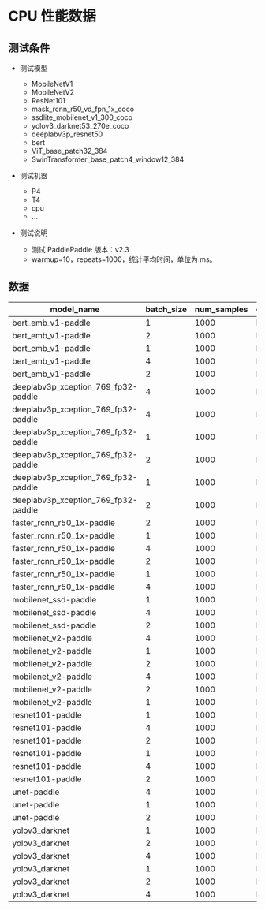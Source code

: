 # CPU 性能数据

## 测试条件

- 测试模型
	- MobileNetV1
	- MobileNetV2
	- ResNet101
	- mask_rcnn_r50_vd_fpn_1x_coco
	- ssdlite_mobilenet_v1_300_coco
	- yolov3_darknet53_270e_coco
	- deeplabv3p_resnet50
	- bert
	- ViT_base_patch32_384
	- SwinTransformer_base_patch4_window12_384

- 测试机器
	- P4
	- T4
	- cpu
	- ...
- 测试说明
	- 测试 PaddlePaddle 版本：v2.3
	- warmup=10，repeats=1000，统计平均时间，单位为 ms。

## 数据


|model_name|	batch_size|	num_samples|	device|	ir_optim|	enable_tensorrt|	enable_mkldnn|	trt_precision|	cpu_math_library_num_threads|	Average_latency|	QPS|
|-|-|-|-|-|-|-|-|-|-|-|
|bert_emb_v1-paddle|	1|	1000|	P4|	true|	true|	|	fp32|	|	8.5914|	116.396|
|bert_emb_v1-paddle|	2|	1000|	P4|	true|	false|	|		|	|15.3364	|130.409|
|bert_emb_v1-paddle|	1|	1000|	P4|	true|	false|	|		|	|8.09328	|123.559|
|bert_emb_v1-paddle|	4|	1000|	P4|	true|	false|	|		|	|27.0221	|148.027|
|bert_emb_v1-paddle|	2|	1000|	P4|	true|	true|	|  fp32	|	|14.9749	|133.556|
|deeplabv3p_xception_769_fp32-paddle|	4|	1000|	P4|	true|	false|	|		|	|458.679	|8.7207|
|deeplabv3p_xception_769_fp32-paddle|	4|	1000|	P4|	true|	true|	|	fp32|	|	379.832|	10.531|
|deeplabv3p_xception_769_fp32-paddle|	1|	1000|	P4|	true|	true|	|	fp32|	|	96.0014|	10.4165|
|deeplabv3p_xception_769_fp32-paddle|	2|	1000|	P4|	true|	true|	|	fp32|	|	193.826|	10.3185|
|deeplabv3p_xception_769_fp32-paddle|	1|	1000|	P4|	true|	false|	|		|	|114.996	|8.69596|
|deeplabv3p_xception_769_fp32-paddle|	2|	1000|	P4|	true|	false|	|		|	|227.272	|8.80004|
|faster_rcnn_r50_1x-paddle|	2|	1000|	P4|	true|	true|	|	fp32||		162.795|	12.2854|
|faster_rcnn_r50_1x-paddle|	1|	1000|	P4|	true|	true|	|	fp32||		141.49	|7.06762|
|faster_rcnn_r50_1x-paddle|	4|	1000|	P4|	true|	false|	|		||	320.018	|12.4993|
|faster_rcnn_r50_1x-paddle|	2|	1000|	P4|	true|	false|	|		||	162.685	|12.2937|
|faster_rcnn_r50_1x-paddle|	1|	1000|	P4|	true|	false|	|		||	140.516	|7.11662|
|faster_rcnn_r50_1x-paddle|	4|	1000|	P4|	true|	true|	|	fp32||		318.193|	12.571|
|mobilenet_ssd-paddle|	1|	1000|	P4|	true|	false|	||	|	5.34364|	187.138|
|mobilenet_ssd-paddle|	4|	1000|	P4|	true|	false|	||	|	10.0709|	397.185|
|mobilenet_ssd-paddle|	2|	1000|	P4|	true|	false|	||	|	6.45996|	309.6|
|mobilenet_v2-paddle|	4|	1000|	P4|	true|	true|	|	fp32|	|	3.74114	|1069.19|
|mobilenet_v2-paddle|	1|	1000|	P4|	true|	true|	|	fp32|    |	1.77892|	562.14|
|mobilenet_v2-paddle|	2|	1000|	P4|	true|	true|	|	fp32|	|	2.44298	|818.673|
|mobilenet_v2-paddle|	4|	1000|	P4|	true|	false|	|	|	|	7.19198|	556.175|
|mobilenet_v2-paddle|	2|	1000|	P4|	true|	false|	|	|	|	4.53171|	441.335|
|mobilenet_v2-paddle|	1|	1000|	P4|	true|	false|	|	|	|	3.45571|	289.376|
|resnet101-paddle|	1|	1000|	P4|	true|	false|	|		|	|13.1659|	75.9538|
|resnet101-paddle|	4|	1000|	P4|	true|	false|	|		|	|21.1129|	189.457|
|resnet101-paddle|	2|	1000|	P4|	true|	true|	|	fp32|	|11.7751|	169.849|
|resnet101-paddle|	1|	1000|	P4|	true|	true|	|	fp32|	|7.79821|	128.234|
|resnet101-paddle|	4|	1000|	P4|	true|	true|	|	fp32|	|18.3|218.58|
|resnet101-paddle|	2|	1000|	P4|	true|	false|	|		|	|15.4095| 129.79|
|unet-paddle|	4|	1000|	P4|	true|	true|	|	fp32|	|155.15	|25.7814|
|unet-paddle|	1|	1000|	P4|	true|	true|	|	fp32|	|36.8867|27.11|
|unet-paddle|	2|	1000|	P4|	true|	true|	|	fp32|	|75.5283|26.4801|
|yolov3_darknet|1|	1000|	P4|	true|	false|	|	|	|84.2696|	11.8667|
|yolov3_darknet|2|	1000|	P4|	true|	false|	|	|	|139.273|	14.3603|
|yolov3_darknet|4|	1000|	P4|	true|	false|	|	|	|208.45|	19.1893|
|yolov3_darknet|1|	1000|	P4|	true|	true|	|fp32|	|43.5201|	22.9779|
|yolov3_darknet|2|	1000|	P4|	true|	true|	|fp32|	|86.456|	23.1331|
|yolov3_darknet|4|	1000|	P4|	true|	true|	|fp32|	|170.954|	23.3981|
